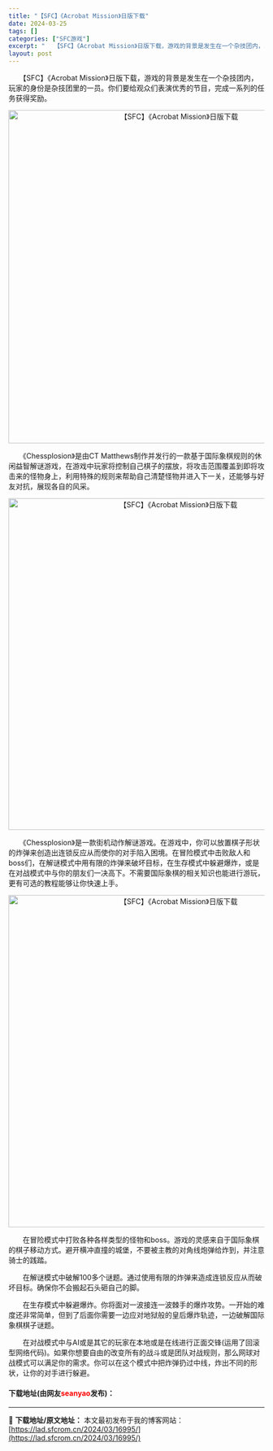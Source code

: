 ```yaml
---
title: "【SFC】《Acrobat Mission》日版下载"
date: 2024-03-25
tags: []
categories: ["SFC游戏"]
excerpt: "　　【SFC】《Acrobat Mission》日版下载，游戏的背景是发生在一个杂技团内，玩家的身份是杂技团里的一员。你们要给观众们表演优秀的节目，完成一系列的任务获得奖励。 　　《Chessplosion》是由CT Matthews制作并发行的一款基于国际象棋规则的休闲益智解谜游戏，在游戏中玩家将&hellip;"
layout: post
---
```


 <p>　　【SFC】《Acrobat Mission》日版下载，游戏的背景是发生在一个杂技团内，玩家的身份是杂技团里的一员。你们要给观众们表演优秀的节目，完成一系列的任务获得奖励。</p> <p align="center"><img align="" border="0" src="https://lad.sfcrom.cn/wp-content/uploads/2024/03/20240324_6600ade77d3ca.png" width="656" alt="【SFC】《Acrobat Mission》日版下载" /></p> <p>　　《Chessplosion》是由CT Matthews制作并发行的一款基于国际象棋规则的休闲益智解谜游戏，在游戏中玩家将控制自己棋子的摆放，将攻击范围覆盖到即将攻击来的怪物身上，利用特殊的规则来帮助自己清楚怪物并进入下一关，还能够与好友对抗，展现各自的风采。</p> <p align="center"><img align="" border="0" src="https://lad.sfcrom.cn/wp-content/uploads/2024/03/20240324_6600ade914091.png" width="653" alt="【SFC】《Acrobat Mission》日版下载" /></p> <p>　　《Chessplosion》是一款街机动作解谜游戏。在游戏中，你可以放置棋子形状的炸弹来创造出连锁反应从而使你的对手陷入困境。在冒险模式中击败敌人和boss们，在解谜模式中用有限的炸弹来破坏目标，在生存模式中躲避爆炸，或是在对战模式中与你的朋友们一决高下。不需要国际象棋的相关知识也能进行游玩，更有可选的教程能够让你快速上手。</p> <p align="center"><img align="" border="0" src="https://lad.sfcrom.cn/wp-content/uploads/2024/03/20240324_6600adeb4821b.png" width="654" alt="【SFC】《Acrobat Mission》日版下载" /></p> <p>　　在冒险模式中打败各种各样类型的怪物和boss。游戏的灵感来自于国际象棋的棋子移动方式。避开横冲直撞的城堡，不要被主教的对角线炮弹给炸到，并注意骑士的践踏。</p> <p>　　在解谜模式中破解100多个谜题。通过使用有限的炸弹来造成连锁反应从而破坏目标。确保你不会搬起石头砸自己的脚。</p> <p>　　在生存模式中躲避爆炸。你将面对一波接连一波棘手的爆炸攻势。一开始的难度还非常简单，但到了后面你需要一边应对地狱般的皇后爆炸轨迹，一边破解国际象棋棋子谜题。</p> <p>　　在对战模式中与AI或是其它的玩家在本地或是在线进行正面交锋(运用了回滚型网络代码)。如果你想要自由的改变所有的战斗或是团队对战规则，那么网球对战模式可以满足你的需求。你可以在这个模式中把炸弹扔过中线，炸出不同的形状，让你的对手进行躲避。</p> <p><h4>下载地址(由网友<font color="red">seanyao</font>发布)：</h4></p> 

---
📖 **下载地址/原文地址：** 本文最初发布于我的博客网站：[https://lad.sfcrom.cn/2024/03/16995/](https://lad.sfcrom.cn/2024/03/16995/)
